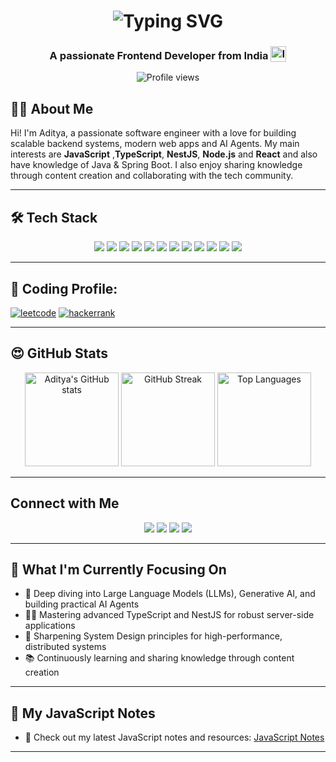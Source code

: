 

<!--
**adityaSrivastava29/adityasrivastava29** is a ✨ _special_ ✨ repository because its `README.md` (this file) appears on your GitHub profile.
-->


<div align="center">
  <h1 align='center'>
<img src="https://readme-typing-svg.demolab.com?font=Fira+Code&weight=600&size=22&pause=1000&color=3F00F7&random=false&width=535&lines=%E2%9C%A8+Hey%2C+I'm+Aditya.+You+are+Welcome!+%F0%9F%8C%9F" alt="Typing SVG" />
</h1>

<h3 align='center'>
  A passionate Frontend Developer from India <img style="vertical-align: sub" src="https://static.vecteezy.com/system/resources/previews/011/571/519/original/circle-flag-of-india-free-png.png" alt="India Flag" width="25" />
</h3>
  <p>
    <img src="https://komarev.com/ghpvc/?username=adityaSrivastava29&label=Profile%20views&color=0e75b6&style=flat" alt="Profile views"/>
  </p>
</div>


## 🧑‍💻 About Me

Hi! I'm Aditya, a passionate software engineer with a love for building scalable backend systems, modern web apps and AI Agents. My main interests are **JavaScript** ,**TypeScript**, **NestJS**, **Node.js** and **React** and also have knowledge of Java & Spring Boot. I also enjoy sharing knowledge through content creation and collaborating with the tech community.

---


## 🛠️ Tech Stack

<div align="center">
   <img src="https://img.shields.io/badge/Node.js-339933?style=for-the-badge&logo=nodedotjs&logoColor=white"/>
  <img src="https://img.shields.io/badge/React-20232A?style=for-the-badge&logo=react&logoColor=61DAFB"/>
  <img src="https://img.shields.io/badge/Vue.js-4FC08D?style=for-the-badge&logo=vuedotjs&logoColor=white"/>
  <img src="https://img.shields.io/badge/JavaScript-F7DF1E?style=for-the-badge&logo=javascript&logoColor=black"/>
  <img src="https://img.shields.io/badge/TypeScript-3178C6?style=for-the-badge&logo=typescript&logoColor=white"/>
  <img src="https://img.shields.io/badge/NestJS-E0234E?style=for-the-badge&logo=nestjs&logoColor=white"/>
  <img src="https://img.shields.io/badge/AWS-232F3E?style=for-the-badge&logo=amazonaws&logoColor=white"/>
  <img src="https://img.shields.io/badge/Git-F05032?style=for-the-badge&logo=git&logoColor=white"/>
  <img src="https://img.shields.io/badge/Java-007396?style=for-the-badge&logo=java&logoColor=white"/>
  <img src="https://img.shields.io/badge/Spring_Boot-6DB33F?style=for-the-badge&logo=spring-boot&logoColor=white"/>
  <img src="https://img.shields.io/badge/Maven-1565c0?style=for-the-badge&logo=apachemaven&logoColor=white"/>
  <img src="https://img.shields.io/badge/Gradle-02303A?style=for-the-badge&logo=gradle&logoColor=white"/>
</div>

---
## ‍🎃 Coding Profile:

[![leetcode](https://img.shields.io/badge/-LeetCode-FFA116?style=for-the-badge&logo=LeetCode&logoColor=black)](https://www.leetcode.com/adityasri29)
[![hackerrank](https://img.shields.io/badge/-Hackerrank-2EC866?style=for-the-badge&logo=HackerRank&logoColor=white)](https://www.hackerrank.com/adityasri29)

---
## 😍 GitHub Stats

<div align="center">
  <img src="https://github-readme-stats.vercel.app/api?username=adityaSrivastava29&show_icons=true&theme=radical" alt="Aditya's GitHub stats" height="150"/>
  <img src="https://github-readme-streak-stats.herokuapp.com/?user=adityaSrivastava29&theme=radical" alt="GitHub Streak" height="150"/>
  <img src="https://github-readme-stats.vercel.app/api/top-langs/?username=adityaSrivastava29&layout=compact&theme=radical" alt="Top Languages" height="150"/>
</div>
<div>
</div>

---

##  Connect with Me

<p align="center">
  <a href="https://www.linkedin.com/in/adityakumar29/" target="_blank"><img src="https://img.shields.io/badge/LinkedIn-0A66C2?style=for-the-badge&logo=linkedin&logoColor=white"/></a>
  <a href="mailto:adityasrivastava.niet@gmail.com?subject=Mail from GitHub" target="_blank"><img src="https://img.shields.io/badge/Gmail-EA4335?style=for-the-badge&logo=gmail&logoColor=white"/></a>
  <a href="https://x.com/adityasri_in" target="_blank"><img src="https://img.shields.io/badge/Twitter-1DA1F2?style=for-the-badge&logo=twitter&logoColor=white"/></a>
  <a href="https://adityasri.in/" target="_blank"><img src="https://img.shields.io/badge/Portfolio-24292F?style=for-the-badge&logo=github&logoColor=white"/></a>
</p>

---

## 🎯 What I'm Currently Focusing On

- 🤖 Deep diving into Large Language Models (LLMs), Generative AI, and building practical AI Agents
- 🧑‍💻 Mastering advanced TypeScript and NestJS for robust server-side applications
- 🧩 Sharpening System Design principles for high-performance, distributed systems
- 📚 Continuously learning and sharing knowledge through content creation

---

## 📝 My JavaScript Notes

- 📒 Check out my latest JavaScript notes and resources: [JavaScript Notes](https://adityasri.in/JavaScriptConcepts/)

---
